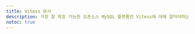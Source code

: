 ```yaml
---
title: Vitess 문서
description: 가장 잘 확장 가능한 오픈소스 MySQL 플랫폼인 Vitess에 대해 알아야하는 모든 것
notoc: true
---
```


